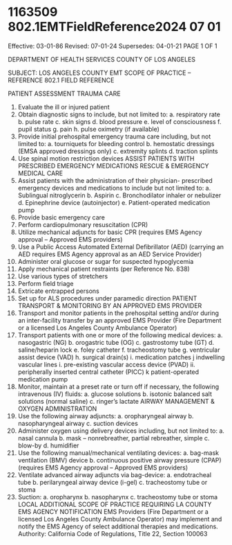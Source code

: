 # 1163509 802.1EMTFieldReference2024 07 01

Effective: 03-01-86 
Revised: 07-01-24 
Supersedes: 04-01-21 
PAGE 1 OF 1 
 
DEPARTMENT OF HEALTH SERVICES 
COUNTY OF LOS ANGELES 
 
SUBJECT: LOS ANGELES COUNTY EMT SCOPE OF PRACTICE – REFERENCE 802.1 
 FIELD REFERENCE  
 
PATIENT ASSESSMENT TRAUMA CARE 
1. Evaluate the ill or injured patient 
2. Obtain diagnostic signs to include, but not limited to: 
a. respiratory rate 
b. pulse rate 
c. skin signs 
d. blood pressure 
e. level of consciousness 
f. pupil status 
g. pain 
h. pulse oximetry (if available) 
1. Provide initial prehospital emergency trauma care 
including, but not limited to: 
a. tourniquets for bleeding control 
b. hemostatic dressings 
(EMSA approved dressings only) 
c. extremity splints 
d. traction splints 
2. Use spinal motion restriction devices 
ASSIST PATIENTS WITH PRESCRIBED 
EMERGENCY MEDICATIONS 
RESCUE & EMERGENCY 
MEDICAL CARE 
1. Assist patients with the administration of their physician- 
prescribed emergency devices and medications to 
include but not limited to: 
a. Sublingual nitroglycerin 
b. Aspirin 
c. Bronchodilator inhaler or nebulizer 
d. Epinephrine device (autoinjector) 
e. Patient-operated medication pump 
1. Provide basic emergency care 
2. Perform cardiopulmonary resuscitation (CPR) 
3. Utilize mechanical adjuncts for basic CPR 
(requires EMS Agency approval – Approved EMS 
providers) 
4. Use a Public Access Automated External Defibrillator (AED) 
(carrying an AED requires EMS Agency approval as 
an AED Service Provider) 
5. Administer oral glucose or sugar for suspected 
hypoglycemia 
6. Apply mechanical patient restraints 
(per Reference No. 838) 
7. Use various types of stretchers 
8. Perform field triage 
9. Extricate entrapped persons 
10. Set up for ALS procedures under paramedic direction 
PATIENT TRANSPORT & MONITORING BY AN 
APPROVED EMS PROVIDER 
1. Transport and monitor patients in the prehospital setting 
and/or during an inter-facility transfer by an approved 
EMS Provider (Fire Department or a licensed Los 
Angeles County Ambulance Operator) 
2. Transport patients with one or more of the following 
medical devices: 
a. nasogastric (NG) 
b. orogastric tube (OG) 
c. gastrostomy tube (GT) 
d. saline/heparin lock 
e. foley catheter 
f. tracheostomy tube 
g. ventricular assist device (VAD) 
h. surgical drain(s) 
i. medication patches 
j indwelling vascular lines 
i. pre-existing vascular access device (PVAD) 
ii. peripherally inserted central catheter (PICC) 
k patient-operated medication pump 
3. Monitor, maintain at a preset rate or turn off if 
necessary, the following intravenous (IV) fluids: 
a. glucose solutions 
b. isotonic balanced salt solutions (normal saline) 
c. ringer’s lactate 
AIRWAY MANAGEMENT & 
OXYGEN ADMINISTRATION 
1. Use the following airway adjuncts: 
a. oropharyngeal airway 
b. nasopharyngeal airway 
c. suction devices 
2. Administer oxygen using delivery devices including, but not 
limited to: 
a. nasal cannula 
b. mask – nonrebreather, partial rebreather, simple 
c. blow-by 
d. humidifier 
3. Use the following manual/mechanical ventilating devices: 
a. bag-mask ventilation (BMV) device 
b. continuous positive airway pressure (CPAP) 
(requires EMS Agency approval – Approved EMS 
providers) 
4. Ventilate advanced airway adjuncts via bag-device: 
a. endotracheal tube 
b. perilaryngeal airway device (i-gel) 
c. tracheostomy tube or stoma 
5. Suction: 
a. oropharynx 
b. nasopharynx 
c. tracheostomy tube or stoma 
LOCAL ADDITIONAL SCOPE OF PRACTICE 
REQUIRING LA COUNTY EMS AGENCY 
NOTIFICATION 
EMS Providers (Fire Department or a licensed Los 
Angeles County Ambulance Operator) may implement 
and notify the EMS Agency of select additional therapies 
and medications. Authority: California Code of Regulations, 
Title 22, Section 100063
